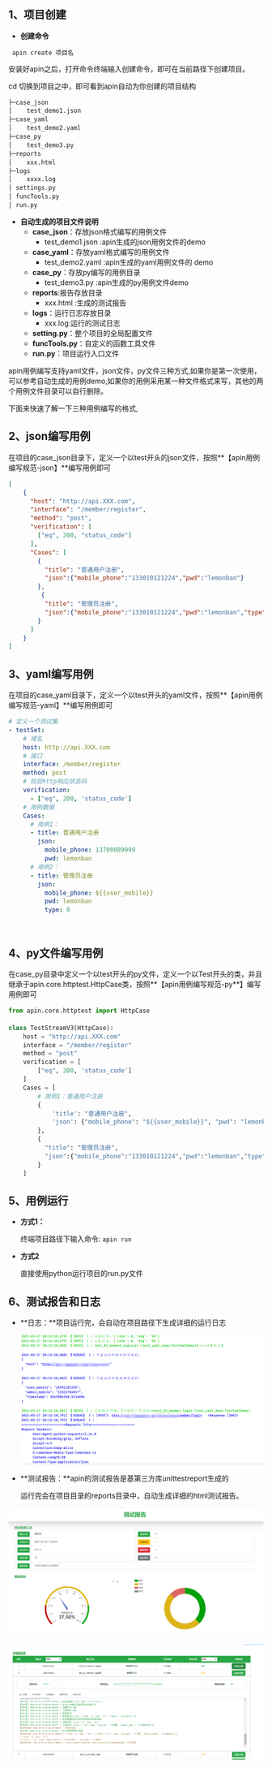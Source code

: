 # 

## 1、项目创建

- **创建命令**

``` apin create 项目名```
    
安装好apin之后，打开命令终端输入创建命令，即可在当前路径下创建项目。
    
cd 切换到项目之中，即可看到apin自动为你创建的项目结构
    

```python
├─case_json
│    test_demo1.json
├─case_yaml
│    test_demo2.yaml
├─case_py
│    test_demo3.py
├─reports
│    xxx.html 
├─logs
│    xxxx.log
│ settings.py
│ funcTools.py
│ run.py

```

- **自动生成的项目文件说明**
    -  **case_json**：存放json格式编写的用例文件
        - test_demo1.json :apin生成的json用例文件的demo
    -  **case_yaml**：存放yaml格式编写的用例文件
        - test_demo2.yaml :apin生成的yaml用例文件的 demo 
    -  **case_py**：存放py编写的用例目录
        - test_demo3.py :apin生成的py用例文件demo 
    -  **reports**:报告存放目录
        - xxx.html :生成的测试报告
    -  **logs**：运行日志存放目录
        - xxx.log:运行的测试日志
    -  **setting.py**：整个项目的全局配置文件
    -  **funcTools.py**：自定义的函数工具文件
    -  **run.py**：项目运行入口文件

        

apin用例编写支持yaml文件，json文件，py文件三种方式,如果你是第一次使用，可以参考自动生成的用例demo,如果你的用例采用某一种文件格式来写，其他的两个用例文件目录可以自行删除。

下面来快速了解一下三种用例编写的格式,

## 2、json编写用例


在项目的case_json目录下，定义一个以test开头的json文件，按照**【apin用例编写规范-json】**编写用例即可

```json
[   
    {
      "host": "http://api.XXX.com",
      "interface": "/member/register",
      "method": "post",
      "verification": [
        ["eq", 200, "status_code"]
      ],
      "Cases": [
        {
          "title": "普通用户注册",
          "json":{"mobile_phone":"133010121224","pwd":"lemonban"}
        },
         {
          "title": "管理员注册",
          "json":{"mobile_phone":"133010121224","pwd":"lemonban","type": 0}
        }
      ]
    }
]
```


## 3、yaml编写用例

在项目的case_yaml目录下，定义一个以test开头的yaml文件，按照**【apin用例编写规范-yaml】**编写用例即可

```yaml
# 定义一个测试集
- testSet:
    # 域名
    host: http://api.XXX.com
    # 接口
    interface: /member/register
    method: post
    # 校验http响应状态码
    verification:
      - ["eq", 200, 'status_code']
    # 用例数据
    Cases:
      # 用例1：
      - title: 普通用户注册
        json:
          mobile_phone: 13700889999
          pwd: lemonban
      # 用例2：
      - title: 管理员注册
        json:
          mobile_phone: ${{user_mobile}}
          pwd: lemonban
          type: 0
```

​    

## 4、py文件编写用例

​	在case_py目录中定义一个以test开头的py文件，定义一个以Test开头的类，并且继承于apin.core.httptest.HttpCase类，按照**【apin用例编写规范-py**】编写用例即可


```python
from apin.core.httptest import HttpCase

class TestStreamV3(HttpCase):
    host = "http://api.XXX.com"
    interface = "/member/register"
    method = "post"
    verification = [
        ["eq", 200, 'status_code']
    ]
    Cases = [
        # 用例1：普通用户注册
        {
            'title': "普通用户注册",
            'json': {"mobile_phone": "${{user_mobile}}", "pwd": "lemonban"},
        },
        {
          "title": "管理员注册",
          "json":{"mobile_phone":"133010121224","pwd":"lemonban","type":0},
        }
    ]
```

## 5、用例运行

- **方式1：**

     终端项目路径下输入命令: ```apin run```
     
     

- **方式2**

     直接使用python运行项目的run.py文件



## 6、测试报告和日志

-  **日志：**项目运行完，会自动在项目路径下生成详细的运行日志

    ![1615984513176](./img/1615984513176.png)

-  **测试报告：**apin的测试报告是基第三方库unittestreport生成的

     运行完会在项目目录的reports目录中，自动生成详细的html测试报告。

![1615966527547](./img/report1.png) 

![1615966527547](img/report21.png) 


